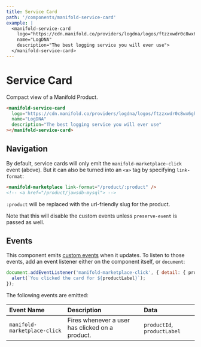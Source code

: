 ```yaml
---
title: Service Card
path: '/components/manifold-service-card'
example: |
  <manifold-service-card
    logo="https://cdn.manifold.co/providers/logdna/logos/ftzzxwdr0c8wx6gh0ntf83fq4w.png"
    name="LogDNA"
    description="The best logging service you will ever use">
  </manifold-service-card>
---
```


# Service Card

Compact view of a Manifold Product.

```html
<manifold-service-card
  logo="https://cdn.manifold.co/providers/logdna/logos/ftzzxwdr0c8wx6gh0ntf83fq4w.png"
  name="LogDNA"
  description="The best logging service you will ever use"
></manifold-service-card>
```

## Navigation

By default, service cards will only emit the `manifold-marketplace-click`
event (above). But it can also be turned into an `<a>` tag by specifying
`link-format`:

```html
<manifold-marketplace link-format="/product/:product" />
<!-- <a href="/product/jawsdb-mysql"> -->
```

`:product` will be replaced with the url-friendly slug for the product.

Note that this will disable the custom events unless `preserve-event` is
passed as well.

## Events

This component emits [custom
events](https://developer.mozilla.org/en-US/docs/Web/API/CustomEvent/CustomEvent)
when it updates. To listen to those events, add an event listener either on
the component itself, or `document`:

```js
document.addEventListener('manifold-marketplace-click', { detail: { productLabel } } => {
  alert(`You clicked the card for ${productLabel}`);
});
```

The following events are emitted:

| Event Name                   | Description                                     | Data                        |
| :--------------------------- | :---------------------------------------------- | :-------------------------- |
| `manifold-marketplace-click` | Fires whenever a user has clicked on a product. | `productId`, `productLabel` |
